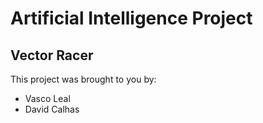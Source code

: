 # Artificial Intelligence Project

## Vector Racer

This project was brought to you by:
* Vasco Leal
* David Calhas
